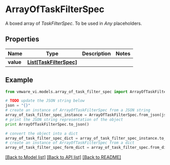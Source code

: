 # ArrayOfTaskFilterSpec

A boxed array of *TaskFilterSpec*. To be used in *Any* placeholders. 

## Properties
Name | Type | Description | Notes
------------ | ------------- | ------------- | -------------
**value** | [**List[TaskFilterSpec]**](TaskFilterSpec.md) |  | 

## Example

```python
from vmware_vi.models.array_of_task_filter_spec import ArrayOfTaskFilterSpec

# TODO update the JSON string below
json = "{}"
# create an instance of ArrayOfTaskFilterSpec from a JSON string
array_of_task_filter_spec_instance = ArrayOfTaskFilterSpec.from_json(json)
# print the JSON string representation of the object
print ArrayOfTaskFilterSpec.to_json()

# convert the object into a dict
array_of_task_filter_spec_dict = array_of_task_filter_spec_instance.to_dict()
# create an instance of ArrayOfTaskFilterSpec from a dict
array_of_task_filter_spec_form_dict = array_of_task_filter_spec.from_dict(array_of_task_filter_spec_dict)
```
[[Back to Model list]](../README.md#documentation-for-models) [[Back to API list]](../README.md#documentation-for-api-endpoints) [[Back to README]](../README.md)


